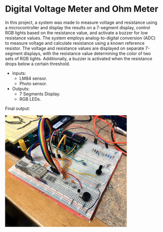 # Digital Voltage Meter and Ohm Meter

In this project, a system was made to measure voltage and resistance using a microcontroller and display the results on a 7-segment display, control RGB lights based on the resistance value, and activate a buzzer for low resistance values. The system employs analog-to-digital conversion (ADC) to measure voltage and calculate resistance using a known reference resistor. The voltage and resistance values are displayed on separate 7-segment displays, with the resistance value determining the color of two sets of RGB lights. Additionally, a buzzer is activated when the resistance drops below a certain threshold.

- Inputs:
    - LM84 sensor.
    - Photo sensor.
- Outputs:
    - 7 Segments Display.
    - RGB LEDs. 

Final output: 

<img src='./pictures/circuit_6.jpg' width='400'>
